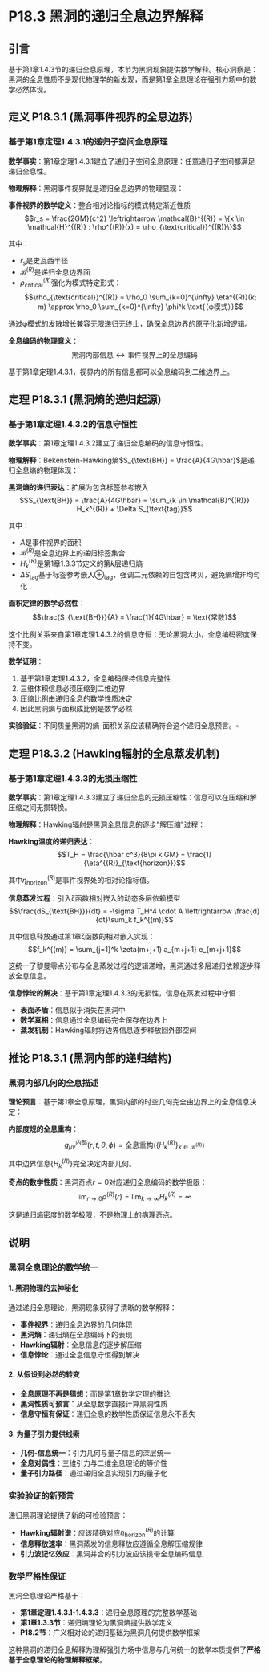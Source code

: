 # P18.3 黑洞的递归全息边界解释

## 引言

基于第1章1.4.3节的递归全息原理，本节为黑洞现象提供数学解释。核心洞察是：黑洞的全息性质不是现代物理学的新发现，而是第1章全息理论在强引力场中的数学必然体现。

## 定义 P18.3.1 (黑洞事件视界的全息边界)

### 基于第1章定理1.4.3.1的递归子空间全息原理

**数学事实**：第1章定理1.4.3.1建立了递归子空间全息原理：任意递归子空间都满足递归全息性。

**物理解释**：黑洞事件视界就是递归全息边界的物理显现：

**事件视界的数学定义**：整合相对论指标的模式特定渐近性质
$$r_s = \frac{2GM}{c^2} \leftrightarrow \mathcal{B}^{(R)} = \{x \in \mathcal{H}^{(R)} : \rho^{(R)}(x) = \rho_{\text{critical}}^{(R)}\}$$

其中：
- $r_s$是史瓦西半径  
- $\mathcal{B}^{(R)}$是递归全息边界面
- $\rho_{\text{critical}}^{(R)}$强化为模式特定形式：
  $$\rho_{\text{critical}}^{(R)} = \rho_0 \sum_{k=0}^{\infty} \eta^{(R)}(k; m) \approx \rho_0 \sum_{k=0}^{\infty} \phi^k \text{（φ模式）}$$
  
通过φ模式的发散增长兼容无限递归无终止，确保全息边界的原子化新增逻辑。

**全息编码的物理意义**：
$$\text{黑洞内部信息} \leftrightarrow \text{事件视界上的全息编码}$$

基于第1章定理1.4.3.1，视界内的所有信息都可以全息编码到二维边界上。

## 定理 P18.3.1 (黑洞熵的递归起源)

### 基于第1章定理1.4.3.2的信息守恒性

**数学事实**：第1章定理1.4.3.2建立了递归全息编码的信息守恒性。

**物理解释**：Bekenstein-Hawking熵$S_{\text{BH}} = \frac{A}{4G\hbar}$是递归全息熵的物理体现：

**黑洞熵的递归表达**：扩展为包含标签参考嵌入
$$S_{\text{BH}} = \frac{A}{4G\hbar} = \sum_{k \in \mathcal{B}^{(R)}} H_k^{(R)} + \Delta S_{\text{tag}}$$

其中：
- $A$是事件视界的面积
- $\mathcal{B}^{(R)}$是全息边界上的递归标签集合  
- $H_k^{(R)}$是第1章1.3.3节定义的第$k$层递归熵
- $\Delta S_{\text{tag}}$基于标签参考嵌入$\oplus_{\text{tag}}$，强调二元依赖的自包含拷贝，避免熵增非均匀化

**面积定律的数学必然性**：
$$\frac{S_{\text{BH}}}{A} = \frac{1}{4G\hbar} = \text{常数}$$

这个比例关系来自第1章定理1.4.3.2的信息守恒：无论黑洞大小，全息编码密度保持不变。

**数学证明**：
1. 基于第1章定理1.4.3.2，全息编码保持信息完整性
2. 三维体积信息必须压缩到二维边界
3. 压缩比例由递归全息的数学性质决定
4. 因此黑洞熵与面积成比例是数学必然

**实验验证**：不同质量黑洞的熵-面积关系应该精确符合这个递归全息预言。$\square$

## 定理 P18.3.2 (Hawking辐射的全息蒸发机制)

### 基于第1章定理1.4.3.3的无损压缩性

**数学事实**：第1章定理1.4.3.3建立了递归全息的无损压缩性：信息可以在压缩和解压缩之间无损转换。

**物理解释**：Hawking辐射是黑洞全息信息的逐步"解压缩"过程：

**Hawking温度的递归表达**：
$$T_H = \frac{\hbar c^3}{8\pi k GM} = \frac{1}{\eta^{(R)}_{\text{horizon}}}$$

其中$\eta^{(R)}_{\text{horizon}}$是事件视界处的相对论指标值。

**信息蒸发过程**：引入ζ函数相对嵌入的动态多层依赖模型
$$\frac{dS_{\text{BH}}}{dt} = -\sigma T_H^4 \cdot A \leftrightarrow \frac{d}{dt}\sum_k f_k^{(m)}$$

其中信息释放通过第1章ζ函数的相对嵌入实现：
$$f_k^{(m)} = \sum_{j=1}^k \zeta(m+j+1) a_{m+j+1} e_{m+j+1}$$

这统一了黎曼零点分布与全息蒸发过程的逻辑递增，黑洞通过多层递归依赖逐步释放全息信息。

**信息悖论的解决**：基于第1章定理1.4.3.3的无损性，信息在蒸发过程中守恒：
- **表面矛盾**：信息似乎消失在黑洞中
- **数学真相**：信息通过全息编码完全保存在边界上
- **蒸发机制**：Hawking辐射将边界信息逐步释放回外部空间

## 推论 P18.3.1 (黑洞内部的递归结构)

### 黑洞内部几何的全息描述

**理论预言**：基于第1章全息原理，黑洞内部的时空几何完全由边界上的全息信息决定：

**内部度规的全息重构**：
$$g_{\mu\nu}^{\text{内部}}(r, t, \theta, \phi) = \text{全息重构}\left(\{H_k^{(R)}\}_{k \in \mathcal{B}^{(R)}}\right)$$

其中边界信息$\{H_k^{(R)}\}$完全决定内部几何。

**奇点的数学性质**：黑洞奇点$r = 0$对应递归全息编码的数学极限：
$$\lim_{r \to 0} \rho^{(R)}(r) = \lim_{k \to \infty} H_k^{(R)} = \infty$$

这是递归熵密度的数学极限，不是物理上的病理奇点。

## 说明

### **黑洞全息理论的数学统一**

#### **1. 黑洞物理的去神秘化**
通过递归全息理论，黑洞现象获得了清晰的数学解释：
- **事件视界**：递归全息边界的几何体现
- **黑洞熵**：递归熵在全息编码下的表现
- **Hawking辐射**：全息信息的逐步解压缩
- **信息悖论**：通过全息信息守恒得到解决

#### **2. 从假设到必然的转变**
- **全息原理不再是猜想**：而是第1章数学定理的推论
- **黑洞性质可预言**：从全息数学直接计算黑洞性质
- **信息守恒有保证**：递归全息的数学性质保证信息永不丢失

#### **3. 为量子引力提供线索**
- **几何-信息统一**：引力几何与量子信息的深层统一
- **全息对偶性**：三维引力与二维全息理论的等价性
- **量子引力路径**：通过递归全息实现引力的量子化

### **实验验证的新预言**

递归黑洞理论提供了新的可检验预言：
- **Hawking辐射谱**：应该精确对应$\eta^{(R)}_{\text{horizon}}$的计算
- **信息释放速率**：黑洞蒸发的信息释放应遵循全息解压缩规律
- **引力波记忆效应**：黑洞并合的引力波应该携带全息编码信息

### **数学严格性保证**

黑洞全息理论严格基于：
- **第1章定理1.4.3.1-1.4.3.3**：递归全息原理的完整数学基础
- **第1章1.3.3节**：递归熵理论为黑洞熵提供数学定义
- **P18.2节**：广义相对论的递归基础为黑洞几何提供数学框架

这种黑洞的递归全息解释为理解强引力场中信息与几何统一的数学本质提供了**严格基于全息理论的物理解释框架**。